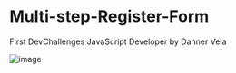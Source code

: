 # Multi-step-Register-Form
First DevChallenges JavaScript Developer by Danner Vela

![image](https://github.com/DannerVelaF/Multi-step-Register-Form/assets/107875424/7565343c-7aa2-4323-9d98-3cf709e12499)
